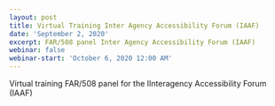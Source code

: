 ```yaml
---
layout: post
title: Virtual Training Inter Agency Accessibility Forum (IAAF)
date: 'September 2, 2020'
excerpt: FAR/508 panel Inter Agency Accessibility Forum (IAAF)
webinar: false
webinar-start: 'October 6, 2020 12:00 AM'
---
```

Virtual training FAR/508 panel for the IInteragency Accessibility Forum (IAAF)
